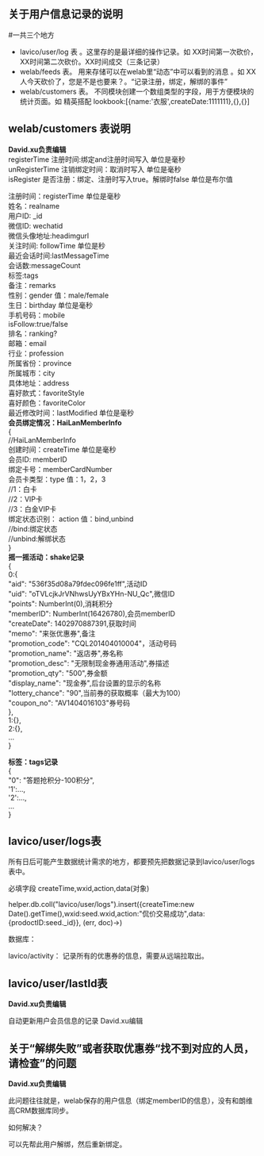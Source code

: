 ## 关于用户信息记录的说明

#一共三个地方
- lavico/user/log 表 。这里存的是最详细的操作记录。如 XX时间第一次砍价，XX时间第二次砍价。XX时间成交（三条记录）
- welab/feeds 表。 用来存储可以在welab里“动态”中可以看到的消息  。如 XX人今天砍价了，您是不是也要来？。“记录注册，绑定，解绑的事件”
- welab/customers 表。 不同模块创建一个数组类型的字段，用于方便模块的统计页面。如 精英搭配  lookbook:[{name:'衣服',createDate:1111111},{},{}]


<h2>welab/customers 表说明</h2>
<b>David.xu负责编辑</b><br/>
registerTime 注册时间:绑定and注册时间写入 单位是毫秒<br/>
unRegisterTime 注销绑定时间：取消时写入 单位是毫秒<br/>
isRegister 是否注册：绑定、注册时写入true。解绑时false 单位是布尔值<br/>

注册时间：registerTime 单位是毫秒<br/>
姓名：realname<br/>
用户ID: _id<br/>
微信ID: wechatid<br/>
微信头像地址:headimgurl<br/>
关注时间: followTime 单位是秒<br/>
最近会话时间:lastMessageTime<br/>
会话数:messageCount<br/>
标签:tags<br/>
备注：remarks<br/>
性别：gender     值：male/female<br/>
生日：birthday   单位是毫秒<br/>
手机号码：mobile<br/>
isFollow:true/false<br/>
排名：ranking?<br/>
邮箱：email<br/>
行业：profession<br/>
所属省份：province<br/>
所属城市：city<br/>
具体地址：address<br/>
喜好款式：favoriteStyle<br/>
喜好颜色：favoriteColor<br/>
最近修改时间：lastModified 单位是毫秒<br/>
<b>会员绑定情况：HaiLanMemberInfo</b><br/>
	     {<br/>
		//HaiLanMemberInfo<br/>
	        创建时间：createTime 单位是毫秒<br/>
		会员ID: memberID<br/>
		绑定卡号：memberCardNumber<br/>
		会员卡类型：type 值：1，2，3<br/>
		//1：白卡<br/>
		//2：VIP卡<br/>
		//3：白金VIP卡<br/>
 	        绑定状态识别： action 值：bind,unbind<br/>
		//bind:绑定状态<br/>
		//unbind:解绑状态<br/>
		}<br/>
<b>摇一摇活动：shake记录</b><br/>
{<br/>
   0:{<br/>
      "aid": "536f35d08a79fdec096fe1ff",活动ID<br/>
      "uid": "oTVLcjkJrVNhwsUyYBxYHn-NU_Qc",微信ID<br/>
      "points": NumberInt(0),消耗积分<br/>
      "memberID": NumberInt(16426780),会员memberID<br/>
      "createDate": 1402970887391,获取时间<br/>
      "memo": "来张优惠券",备注<br/>
      "promotion_code": "CQL201404010004"，活动号码<br/>
      "promotion_name": "返店券",券名称<br/>
      "promotion_desc": "无限制现金券通用活动",券描述<br/>
      "promotion_qty": "500",券金额<br/>
      "display_name": "现金券",后台设置的显示的名称<br/>
      "lottery_chance": "90",当前券的获取概率（最大为100）<br/>
      "coupon_no": "AV1404016103"券号码<br/>
   },<br/>
   1:{},<br/>
   2:{},<br/>
   ...<br/>
}<br/>

<b>标签：tags记录</b><br/>
{<br/>
    "0": "答题抢积分-100积分",<br/>
    '1':...,<br/>
    '2':...,<br/>
    ...<br/>
}
<h2>lavico/user/logs表</h2>
所有日后可能产生数据统计需求的地方，都要预先把数据记录到lavico/user/logs表中。

必填字段 createTime,wxid,action,data(对象)

helper.db.coll("lavico/user/logs").insert({createTime:new Date().getTime(),wxid:seed.wxid,action:"侃价交易成功",data:{prodoctID:seed._id}}, (err, doc)->)


数据库：

lavico/activity： 记录所有的优惠券的信息，需要从远端拉取出。
<h2>lavico/user/lastId表</h2>
<b>David.xu负责编辑</b><br/>

自动更新用户会员信息的记录
David.xu编辑

<h2>关于“解绑失败”或者获取优惠券“找不到对应的人员，请检查”的问题</h2>
<b>David.xu负责编辑</b><br/>

此问题往往就是，welab保存的用户信息（绑定memberID的信息），没有和朗维高CRM数据库同步。

如何解决？

可以先帮此用户解绑，然后重新绑定。


